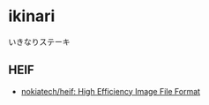 # ikinari
いきなりステーキ

## HEIF
- [nokiatech/heif: High Efficiency Image File Format](https://github.com/nokiatech/heif)
